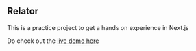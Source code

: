 ##  Relator
This is a practice project to get a hands on experience in Next.js

Do check out the [live demo here](https://relator-nextjs-practice-jine6ypdh-bhogalprabjot.vercel.app/)